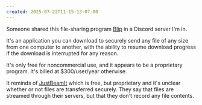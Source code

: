 ```yaml
---
created: 2025-07-22T11:15:13-07:00
---
```


Someone shared this file-sharing program [Blip](https://blip.net/) in a Discord server I'm in.

It's an application you can download to securely send any file of any size from one computer to another, with the ability to resume download progress if the download is interrupted for any reason.

It's only free for noncommercial use, and it appears to be a proprietary program. It's billed at $300/user/year otherwise.

It reminds of [JustBeamIt](https://justbeamit.com/) which is free, but proprietary and it's unclear whether or not files are transferred securely. They say that files are streamed through their servers, but that they don't record any file contents.
